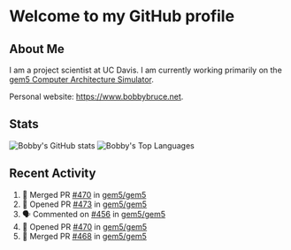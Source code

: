# Welcome to my GitHub profile

## About Me

I am a project scientist at UC Davis. I am currently working primarily on the [gem5 Computer Architecture Simulator](https://github.com/gem5).

Personal website: <https://www.bobbybruce.net>.

## Stats

![Bobby's GitHub stats](https://github-readme-stats.vercel.app/api?username=bobbyrbruce&show_icons=true&theme=responsive&include_all_commits=true&count_private=true&show=reviews&disable_animations=true)
![Bobby's Top Languages ](https://github-readme-stats.vercel.app/api/top-langs/?username=bobbyrbruce&layout=compact&theme=responsive&count_private=true&langs_count=10&disable_animations=true)

## Recent Activity

<!--START_SECTION:activity-->
1. 🎉 Merged PR [#470](https://github.com/gem5/gem5/pull/470) in [gem5/gem5](https://github.com/gem5/gem5)
2. 💪 Opened PR [#473](https://github.com/gem5/gem5/pull/473) in [gem5/gem5](https://github.com/gem5/gem5)
3. 🗣 Commented on [#456](https://github.com/gem5/gem5/issues/456#issuecomment-1765653415) in [gem5/gem5](https://github.com/gem5/gem5)
4. 💪 Opened PR [#470](https://github.com/gem5/gem5/pull/470) in [gem5/gem5](https://github.com/gem5/gem5)
5. 🎉 Merged PR [#468](https://github.com/gem5/gem5/pull/468) in [gem5/gem5](https://github.com/gem5/gem5)
<!--END_SECTION:activity-->
